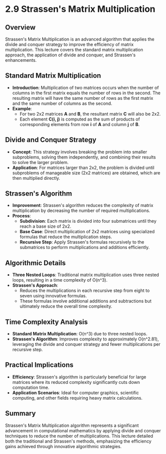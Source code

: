 # 2.9 Strassen's Matrix Multiplication

## Overview

Strassen's Matrix Multiplication is an advanced algorithm that applies the divide and conquer strategy to improve the efficiency of matrix multiplication. This lecture covers the standard matrix multiplication approach, the application of divide and conquer, and Strassen's enhancements.

## Standard Matrix Multiplication

- **Introduction**: Multiplication of two matrices occurs when the number of columns in the first matrix equals the number of rows in the second. The resulting matrix will have the same number of rows as the first matrix and the same number of columns as the second.
- **Example**:
  - For two 2x2 matrices **A** and **B**, the resultant matrix **C** will also be 2x2.
  - Each element **C(i, j)** is computed as the sum of products of corresponding elements from row **i** of **A** and column **j** of **B**.

## Divide and Conquer Strategy

- **Concept**: This strategy involves breaking the problem into smaller subproblems, solving them independently, and combining their results to solve the larger problem.
- **Application**: For matrices larger than 2x2, the problem is divided until subproblems of manageable size (2x2 matrices) are obtained, which are then multiplied directly.

## Strassen's Algorithm

- **Improvement**: Strassen's algorithm reduces the complexity of matrix multiplication by decreasing the number of required multiplications.
- **Process**:
  - **Subdivision**: Each matrix is divided into four submatrices until they reach a base size of 2x2.
  - **Base Case**: Direct multiplication of 2x2 matrices using specialized formulas that reduce the multiplication steps.
  - **Recursive Step**: Apply Strassen's formulas recursively to the submatrices to perform multiplications and additions efficiently.

## Algorithmic Details

- **Three Nested Loops**: Traditional matrix multiplication uses three nested loops, resulting in a time complexity of O(n^3).
- **Strassen's Approach**:
  - Reduces the multiplications in each recursive step from eight to seven using innovative formulas.
  - These formulas involve additional additions and subtractions but ultimately reduce the overall time complexity.

## Time Complexity Analysis

- **Standard Matrix Multiplication**: O(n^3) due to three nested loops.
- **Strassen's Algorithm**: Improves complexity to approximately O(n^2.81), leveraging the divide and conquer strategy and fewer multiplications per recursive step.

## Practical Implications

- **Efficiency**: Strassen's algorithm is particularly beneficial for large matrices where its reduced complexity significantly cuts down computation time.
- **Application Scenarios**: Ideal for computer graphics, scientific computing, and other fields requiring heavy matrix calculations.

## Summary

Strassen's Matrix Multiplication algorithm represents a significant advancement in computational mathematics by applying divide and conquer techniques to reduce the number of multiplications. This lecture detailed both the traditional and Strassen's methods, emphasizing the efficiency gains achieved through innovative algorithmic strategies.
